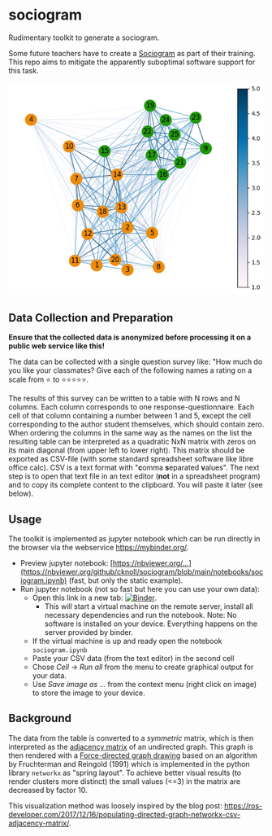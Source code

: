 # sociogram
Rudimentary toolkit to generate a sociogram.


Some future teachers have to create a [Sociogram](https://en.wikipedia.org/wiki/Sociogram) as part of their training. This repo aims to mitigate the apparently suboptimal software support for this task.

![example image](example.png)

## Data Collection and Preparation

**Ensure that the collected data is anonymized before processing it on a public web service like this!**

The data can be collected with a single question survey like: "How much do you like your classmates? Give each of the following names a rating on a scale from ⭐ to ⭐⭐⭐⭐⭐.

The results of this survey can be written to a table with N rows and N columns. Each column corresponds to one response-questionnaire. Each cell of that column containing a number between 1 and 5, except the cell corresponding to the author student themselves, which should contain zero. When ordering the columns in the same way as the names on the list the resulting table can be interpreted as a quadratic NxN matrix with zeros on its main diagonal (from upper left to lower right). This matrix should be exported as CSV-file (with some standard spreadsheet software like libre office calc). CSV is a text format with "**c**omma **s**eparated **v**alues". The next step is to open that text file in an text editor (**not** in a spreadsheet program) and to copy its complete content to the clipboard. You will paste it later (see below).



## Usage

The toolkit is implemented as jupyter notebook which can be run directly in the browser via the webservice https://mybinder.org/.


- Preview jupyter notebook: [https://nbviewer.org/...](https://nbviewer.org/github/cknoll/sociogram/blob/main/notebooks/sociogram.ipynb) (fast, but only the static example).
- Run jupyter notebook (not so fast but here you can use your own data):
    - Open this link in a new tab: [![Binder](https://mybinder.org/badge_logo.svg)](https://mybinder.org/v2/gh/cknoll/sociogram/main?urlpath=/tree/notebooks).
        - This will start a virtual machine on the remote server, install all necessary dependencies and run the notebook. Note: No software is installed on your device. Everything happens on the server provided by binder.
    - If the virtual machine is up and ready open the notebook `sociogram.ipynb`
    - Paste your CSV data (from the text editor) in the second cell
    - Chose *Cell* → *Run all* from the menu to create graphical output for your data.
    - Use *Save image as ...* from the context menu (right click on image) to store the image to your device.

## Background

The data from the table is converted to a *symmetric* matrix, which is then interpreted as the [adjacency matrix](https://en.wikipedia.org/wiki/Adjacency_matrix) of an undirected graph. This graph is then rendered with a [Force-directed graph drawing](https://en.wikipedia.org/wiki/Force-directed_graph_drawing#CITEREFFruchtermanReingold1991) based on an algorithm by Fruchterman and Reingold (1991) which is implemented in the python library `networkx` as "spring layout". To achieve better visual results (to render clusters more distinct) the small values (<=3) in the matrix are decreased by factor 10.

This visualization method was loosely inspired by the blog post: <https://ros-developer.com/2017/12/16/populating-directed-graph-networkx-csv-adjacency-matrix/>.
